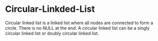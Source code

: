 # Circular-Linkded-List

Circular linked list is a linked list where all nodes are connected to form a circle. There is no NULL at the end. A circular linked list can be a singly circular linked list or doubly circular linked list.
